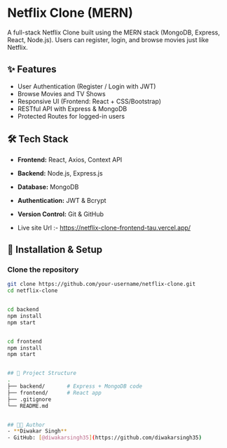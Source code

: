 # Netflix Clone (MERN)
A full-stack Netflix Clone built using the MERN stack (MongoDB, Express, React, Node.js).
Users can register, login, and browse movies just like Netflix.


## ✨ Features
- User Authentication (Register / Login with JWT)
- Browse Movies and TV Shows
- Responsive UI (Frontend: React + CSS/Bootstrap)
- RESTful API with Express & MongoDB
- Protected Routes for logged-in users


## 🛠️ Tech Stack
- **Frontend:** React, Axios, Context API
- **Backend:** Node.js, Express.js
- **Database:** MongoDB
- **Authentication:** JWT & Bcrypt
- **Version Control:** Git & GitHub

- Live site Url :- https://netflix-clone-frontend-tau.vercel.app/



## 🚀 Installation & Setup

### Clone the repository
```bash
git clone https://github.com/your-username/netflix-clone.git
cd netflix-clone


cd backend
npm install
npm start


cd frontend
npm install
npm start


## 📂 Project Structure
.
├── backend/       # Express + MongoDB code
├── frontend/      # React app
├── .gitignore
└── README.md


## 👨‍💻 Author
- **Diwakar Singh**
- GitHub: [@diwakarsingh35](https://github.com/diwakarsingh35)
